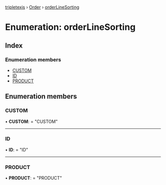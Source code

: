 [tripletexjs](../README.md) › [Order](../modules/order.md) › [orderLineSorting](order.orderlinesorting.md)

# Enumeration: orderLineSorting

## Index

### Enumeration members

* [CUSTOM](order.orderlinesorting.md#custom)
* [ID](order.orderlinesorting.md#id)
* [PRODUCT](order.orderlinesorting.md#product)

## Enumeration members

###  CUSTOM

• **CUSTOM**: = "CUSTOM"

___

###  ID

• **ID**: = "ID"

___

###  PRODUCT

• **PRODUCT**: = "PRODUCT"
